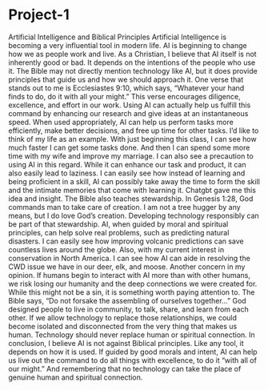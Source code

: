 # Project-1
Artificial Intelligence and Biblical Principles
Artificial Intelligence is becoming a very influential tool in modern life. AI is beginning to change how we as people work and live. As a Christian, I believe that AI itself is not inherently good or bad. It depends on the intentions of the people who use it. The Bible may not directly mention technology like AI, but it does provide principles that guide us and how we should approach it.
One verse that stands out to me is Ecclesiastes 9:10, which says, “Whatever your hand finds to do, do it with all your might.” This verse encourages diligence, excellence, and effort in our work. Using AI can actually help us fulfill this command by enhancing our research and give ideas at an instantaneous speed. When used appropriately, AI can help us perform tasks more efficiently, make better decisions, and free up time for other tasks. I’d like to think of my life as an example. With just beginning this class, I can see how much faster I can get some tasks done. And then I can spend some more time with my wife and improve my marriage. I can also see a precaution to using AI in this regard. While it can enhance our task and product, it can also easily lead to laziness. I can easily see how instead of learning and being proficient in a skill, AI can possibly take away the time to form the skill and the intimate memories that come with learning it. 
Chatgbt gave me this idea and insight. The Bible also teaches stewardship. In Genesis 1:28, God commands man to take care of creation. I am not a tree hugger by any means, but I do love God’s creation. Developing technology responsibly can be part of that stewardship. AI, when guided by moral and spiritual principles, can help solve real problems, such as predicting natural disasters. I can easily see how improving volcanic predictions can save countless lives around the globe. Also, with my current interest in conservation in North America. I can see how AI can aide in resolving the CWD issue we have in our deer, elk, and moose. 
Another concern in my opinion. If humans begin to interact with AI more than with other humans, we risk losing our humanity and the deep connections we were created for. While this might not be a sin, it is something worth paying attention to. The Bible says, “Do not forsake the assembling of ourselves together...” God designed people to live in community, to talk, share, and learn from each other. If we allow technology to replace those relationships, we could become isolated and disconnected from the very thing that makes us human. Technology should never replace human or spiritual connection.
In conclusion, I believe AI is not against Biblical principles. Like any tool, it depends on how it is used. If guided by good morals and intent, AI can help us live out the command to do all things with excellence, to do it “with all of our might.” And remembering that no technology can take the place of genuine human and spiritual connection.
